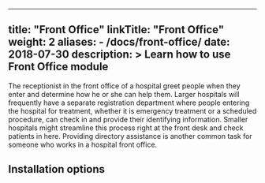 
---
title: "Front Office"
linkTitle: "Front Office"
weight: 2
aliases:
    - /docs/front-office/
date: 2018-07-30
description: >
 Learn how to use Front Office module
---

The receptionist in the front office of a hospital greet people when they enter and determine how he or she can help them. Larger hospitals will frequently have a separate registration department where people entering the hospital for treatment, whether it is emergency treatment or a scheduled procedure, can check in and provide their identifying information. Smaller hospitals might streamline this process right at the front desk and check patients in here. Providing directory assistance is another common task for someone who works in a hospital front office.

## Installation options

